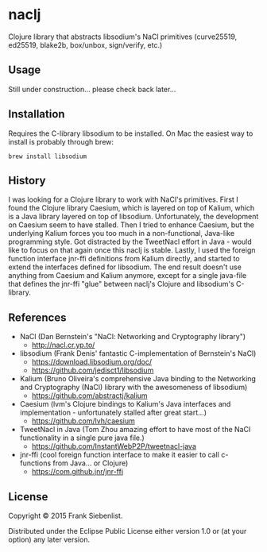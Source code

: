 # naclj

Clojure library that abstracts libsodium's NaCl primitives (curve25519, ed25519, blake2b, box/unbox, sign/verify, etc.)

## Usage

Still under construction... please check back later...

## Installation

Requires the C-library libsodium to be installed.
On Mac the easiest way to install is probably through brew:

    brew install libsodium



## History

I was looking for a Clojure library to work with NaCl's primitives. First I found the Clojure library Caesium, which is layered on top of Kalium, which is a Java library layered on top of libsodium.
Unfortunately, the development on Caesium seem to have stalled. Then I tried to enhance Caesium, but the underlying Kalium forces you too much in a non-functional, Java-like programming style. Got distracted by the TweetNacl effort in Java - would like to focus on that again once this naclj is stable. Lastly, I used the foreign function interface jnr-ffi definitions from Kalium directly, and started to extend the interfaces defined for libsodium. The end result doesn't use anything from Caesium and Kalium anymore, except for a single java-file that defines the jnr-ffi "glue" between  naclj's Clojure and libsodium's C-library.

## References

* NaCl (Dan Bernstein's "NaCl: Networking and Cryptography library")
  * http://nacl.cr.yp.to/
* libsodium (Frank Denis' fantastic C-implementation of Bernstein's NaCl)
  * https://download.libsodium.org/doc/
  * https://github.com/jedisct1/libsodium
* Kalium (Bruno Oliveira's comprehensive Java binding to the Networking and Cryptography (NaCl) library with the awesomeness of libsodium)
  * https://github.com/abstractj/kalium
* Caesium (lvm's Clojure bindings to Kalium's Java interfaces and implementation - unfortunately stalled after great start...)
  * https://github.com/lvh/caesium
* TweetNacl in Java (Tom Zhou amazing effort to have most of the NaCl functionality in a single pure java file.)
  * https://github.com/InstantWebP2P/tweetnacl-java
* jnr-ffi (cool foreign function interface to make it easier to call c-functions from Java... or Clojure)
  * https://com.github.jnr/jnr-ffi
        
        
## License

Copyright © 2015 Frank Siebenlist.

Distributed under the Eclipse Public License either version 1.0 or (at
your option) any later version.
